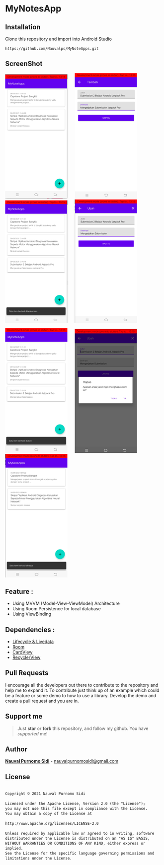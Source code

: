 

# MyNotesApp


## Installation
Clone this repository and import into Android Studio
```
https://github.com/Nauvalps/MyNoteApps.git
```


## ScreenShot
<p align="left">
    <img src="assets/home.png"
         alt="Home menu"
         style="margin-right: 20px;"
         width="200" />
    <img src="assets/formAdd.png"
         alt="Activity Add"
         style="margin-right: 20px;"
         width="200" />
    <img src="assets/message_add_success.png"
         alt="Message Add Success"
         style="margin-right: 20px;"
         width="200" />
    <img src="assets/formUpdate.png"
         alt="Acitivty Update"
         style="margin-right: 20px;"
         width="200" />
    
</p>


<p align="left">
    <img src="assets/message_update_success.png"
         alt="Message Update Success"
         style="margin-right: 20px;"
         width="200" />
    <img src="assets/dialog-delete.png"
         alt="Dialog Delete"
         style="margin-right: 20px;"
         width="200" />
    <img src="assets/message-delete-success.png"
         alt="Message Delete"
         style="margin-right: 20px;"
         width="200" />
</p>

## Feature :
- Using MVVM (Model-View-ViewModel) Architecture
- Using Room Persistence for local database
- Using ViewBinding

## Dependencies :
- [Lifecycle & Livedata](https://developer.android.com/jetpack/androidx/releases/lifecycle)
- [Room](https://developer.android.com/jetpack/androidx/releases/room)
- [CardView](https://developer.android.com/jetpack/androidx/releases/cardview)
- [RecyclerView](https://developer.android.com/jetpack/androidx/releases/recyclerview)

## Pull Requests
I encourage all the developers out there to contribute to the repository and help me to expand it. To contribute just think up of an example which could be a feature or some demo to how to use a library. Develop the demo and create a pull request and you are in.

## Support me
> Just  **star** or  **fork** this repository, and follow my github. You have *supported* me!

## Author
[**Nauval Purnomo Sidi**](https://www.linkedin.com/in/nauval-purnomo-sidi-536123184/) - nauvalpurnomosidi@gmail.com

## License
```

Copyright © 2021 Nauval Purnomo Sidi

Licensed under the Apache License, Version 2.0 (the "License");
you may not use this file except in compliance with the License.
You may obtain a copy of the License at

http://www.apache.org/licenses/LICENSE-2.0

Unless required by applicable law or agreed to in writing, software
distributed under the License is distributed on an "AS IS" BASIS,
WITHOUT WARRANTIES OR CONDITIONS OF ANY KIND, either express or implied.
See the License for the specific language governing permissions and
limitations under the License.

```
